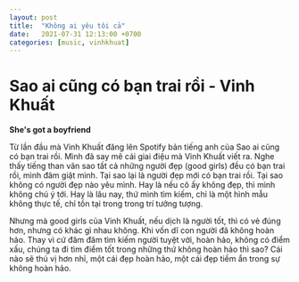 ```yaml
---
layout: post
title:  "Không ai yêu tôi cả"
date:   2021-07-31 12:13:00 +0700
categories: [music, vinhkhuat]
---
```

# Sao ai cũng có bạn trai rồi - Vinh Khuất

**She's got a boyfriend**

Từ lần đầu mà Vinh Khuất đăng lên Spotify bản tiếng anh của Sao ai cũng có bạn trai rồi. Mình đã say mê cái giai điệu mà Vinh Khuất viết ra.
Nghe thấy tiếng than vãn sao tất cả những người đẹp (good girls) đều có bạn trai rồi, mình đâm giật mình. Tại sao lại là người đẹp mới có bạn trai rồi. Tại sao không có người đẹp nào yêu mình.
Hay là nếu cô ấy không đẹp, thì mình không chú ý tới. Hay là lâu nay, thứ mình tìm kiếm, chỉ là một hình mẫu không thực tế, chỉ tồn tại trong trong trí tưởng tượng.

Nhưng mà good girls của Vinh Khuất, nếu dịch là người tốt, thì có vẻ đúng hơn, nhưng có khác gì nhau không. Khi vốn dĩ con người đã không hoàn hảo. Thay vì cứ đăm đăm tìm kiếm người tuyệt vời, hoàn hảo, không có điểm xấu, chúng ta đi tìm điểm tốt trong những thứ không hoàn hảo thì sao? Cái nào sẽ thú vị hơn nhỉ, một cái đẹp hoàn hảo, một cái đẹp tiềm ẩn trong sự không hoàn hảo.